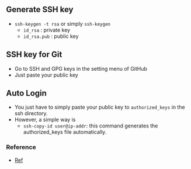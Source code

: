 ## Generate SSH key
- `ssh-keygen -t rsa` or simply `ssh-keygen`
	- `id_rsa` : private key
	- `id_rsa.pub` : public key
 
## SSH key for Git
- Go to SSH and GPG keys in the setting menu of GitHub
- Just paste your public key

## Auto Login
- You just have to simply paste your public key to `authorized_keys` in the ssh directory.
- However, a simple way is
	- `ssh-copy-id user@ip-addr`: this command generates the authorized_keys file automatically.

### Reference
- [Ref](https://opentutorials.org/module/432/3742)